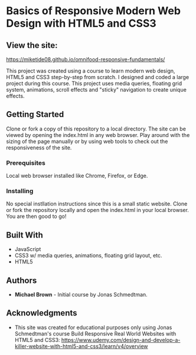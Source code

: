 # Basics of Responsive Modern Web Design with HTML5 and CSS3

## View the site:
https://miketide08.github.io/omnifood-responsive-fundamentals/

This project was created using a course to learn modern web design, HTML5 and CSS3 step-by-step from scratch. I designed and coded a 
large project during this course. This project uses media queries, floating grid system, animations, scroll effects and "sticky" navigation
to create unique effects.

## Getting Started

Clone or fork a copy of this repository to a local directory. The site can be viewed by opening the index.html in any web browser. Play around with the
sizing of the page manually or by using web tools to check out the responsiveness of the site.

### Prerequisites

Local web browser installed like Chrome, Firefox, or Edge.


### Installing

No special instllation instructions since this is a small static website. Clone or fork the repository locally and open the index.html in your local browser.
You are then good to go!


## Built With

* JavaScript
* CSS3 w/ media queries, animations, floating grid layout, etc.
* HTML5


## Authors

* **Michael Brown** - Initial course by Jonas Schmedtman.

## Acknowledgments

* This site was created for educational purposes only using Jonas Schmedtman's course Build Responsive Real World Websites with HTML5 and CSS3: https://www.udemy.com/design-and-develop-a-killer-website-with-html5-and-css3/learn/v4/overview

